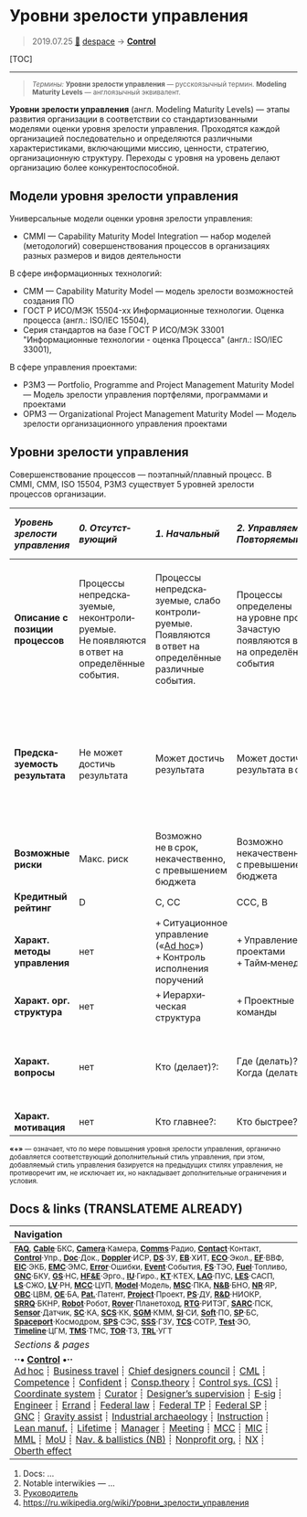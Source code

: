 # Уровни зрелости управления
> 2019.07.25 [🚀](../index/index.md) [despace](index.md) → **[Control](control.md)**

[TOC]

---

> <small>*Термины:* **Уровни зрелости управления** — русскоязычный термин. **Modeling Maturity Levels** — англоязычный эквивалент.</small>

**Уровни зрелости управления** (англ. Modeling Maturity Levels) — этапы развития организации в соответствии со стандартизованными моделями оценки уровня зрелости управления. Проходятся каждой организацией последовательно и определяются различными характеристиками, включающими миссию, ценности, стратегию, организационную структуру. Переходы с уровня на уровень делают организацию более конкурентоспособной.



## Модели уровня зрелости управления

Универсальные модели оценки уровня зрелости управления:

   - CMMI — Capability Maturity Model Integration — набор моделей (методологий) совершенствования процессов в организациях разных размеров и видов деятельности

В сфере информационных технологий:

   - CMM — Capability Maturity Model — модель зрелости возможностей создания ПО
   - ГОСТ Р ИСО/МЭК 15504-xx Информационные технологии. Оценка процесса (англ.: ISO/IEC 15504),
   - Серия стандартов на базе ГОСТ Р ИСО/МЭК 33001 "Информационные технологии - оценка Процесса" (англ.: ISO/IEC 33001),

В сфере управления проектами:

   - P3M3 — Portfolio, Programme and Project Management Maturity Model — Модель зрелости управления портфелями, программами и проектами
   - OPM3 — Organizational Project Management Maturity Model — Модель зрелости организационного управления проектами



<p style="page-break-after:always"> </p>

## Уровни зрелости управления

Совершенствование процессов — поэтапный/плавный процесс. В CMMI, CMM, ISO 15504, P3M3 существует 5 уровней зрелости процессов организации.

<small>

|*Уровень зрелости управления*|*0. Отсутст&shy;вующий*|*1. Начальный*|*2. Управля&shy;емый, Повторя&shy;емый*|*3. Определя&shy;емый, Стандарти&shy;зуемый*|*4. Измеряемый*|*5. Улучша&shy;емый, Оптими&shy;зируемый*|
|:--|:--|:--|:--|:--|:--|:--|
|**Описание с позиции процессов**|Процессы непредска&shy;зуемые, неконтроли&shy;руемые. Не появляются в ответ на определённые события.|Процессы непредска&shy;зуемые, слабо контроли&shy;руемые. Появляются в ответ на определённые различные события.|Процессы определены на уровне проектов. Зачастую появляются в ответ на определённые события|Процессы определены на уровне организации. Исполняются заранее. Конструи&shy;руются от начала (от источников) к результату (к потребителю)|Процессы измеряются и контролируются. Конструи&shy;руются «наоборот» — от ожидаемого результата (от потребителя) к началу (к источникам)|Фокус на совершен&shy;ствование процессов|
|**Предска&shy;зуемость результата**|Не может достичь результата|Может достичь результата|Может достичь результата в срок|Может достичь результата<br> в срок и качественно|Может в срок, качественно и в рамках заранее определяемого бюджета|Может в срок, качественно, в рамках заранее определяемого бюджета, с долгосрочным перспективным лидерством фирмы на рынке|
|**Возможные риски**|Макс. риск|Возможно не в срок, некачественно, с превышением бюджета|Возможно некачественно, с превышением бюджета|Возможно с превышением бюджета|Мин. риски в тактической перспективе. Возможны — в стратегической|Мин. риски в тактической и стратегической перспективах|
|**Кредитный рейтинг**|D|C, CC|CCC, B|BB, BBB|A, AA|AAA, AAA+|
|**Характ. методы управления**|нет|+ Ситуационное управление<br> («[Ad hoc](ad_hoc.md)»)<br>+ Контроль исполнения поручений|+ Управление проектами<br> + Тайм‑менеджмент|+ Управление процессами<br> + Управление качеством|+ Управление по целям (Стратегическое управление)<br> + Управление по показателям|+ Управление знаниями<br> + Управление инновациями<br> + Управление изменениями|
|**Характ. орг. структура**|нет|+ Иерархи&shy;ческая структура|+ Проектные команды|+ Конвейеры|+ Матричная орг. структура|+ Сетевая орг. структура|
|**Характ. вопросы**|нет|Кто (делает)?:|Где (делать)?:<br> Когда (делать)?:|Как (делать)?:<br> Что (обраба&shy;тывается, должно получиться)?:|Зачем (всё это делать)?:<br> Сколько (делать)?:|Почему (это происходит)?:<br> Как иначе (это можно сделать)?:<br> Что модерни&shy;зировать?:|
|**Характ. мотивация**|нет|Кто главнее?:|Кто быстрее?:|Кто качественнее?:|Кто эффективнее?:|Кто изобрета&shy;тельнее?:|

**«+»** — означает, что по мере повышения уровня зрелости управления, органично добавляется соответствующий дополнительный стиль управления, при этом, добавляемый стиль управления базируется на предыдущих стилях управления, не противоречит им, не исключает их, но накладывает дополнительные ограничения и условия.</small>



<p style="page-break-after:always"> </p>

## Docs & links (TRANSLATEME ALREADY)
|Navigation|
|:--|
|<small>**[FAQ](faq.md)**, **[Cable](cable.md)**·БКС, **[Camera](cam.md)**·Камера, **[Comms](comms.md)**·Радио, **[Contact](contact.md)**·Контакт, **[Control](control.md)**·Упр., **[Doc](doc.md)**·Док., **[Doppler](doppler.md)**·ИСР, **[DS](ds.md)**·ЗУ, **[EB](eb.md)**·ХИТ, **[ECO](ecology.md)**·Экол., **[EF](ef.md)**·ВВФ, **[ElC](elc.md)**·ЭКБ, **[EMC](emc.md)**·ЭМС, **[Error](error.md)**·Ошибки, **[Event](event.md)**·События, **[FS](fs.md)**·ТЭО, **[Fuel](fuel.md)**·Топливо, **[GNC](gnc.md)**·БКУ, **[GS](scs.md)**·НС, **[HF&E](hfe.md)**·Эрго., **[IU](iu.md)**·Гиро., **[KT](kt.md)**·КТЕХ, **[LAG](lag.md)**·ПУC, **[LES](les.md)**·САСП, **[LS](ls.md)**·СЖО, **[LV](lv.md)**·РН, **[MCC](mcc.md)**·ЦУП, **[Model](model.md)**·Модель, **[MSC](sc.md)**·ПКА, **[N&B](nnb.md)**·БНО, **[NR](nr.md)**·ЯР, **[OBC](obc.md)**·ЦВМ, **[OE](oe.md)**·БА, **[Pat.](патент.md)**·Патент, **[Project](project.md)**·Проект, **[PS](ps.md)**·ДУ, **[R&D](rnd.md)**·НИОКР, **[SRRQ](srrq.md)**·БКНР, **[Robot](robotics.md)**·Робот, **[Rover](rover.md)**·Планетоход, **[RTG](rtg.md)**·РИТЭГ, **[SARC](sarc.md)**·ПСК, **[Sensor](sensor.md)**·Датчик, **[SC](sc.md)**·КА, **[SCS](scs.md)**·КК, **[SGM](sgm.md)**·КММ, **[SI](si.md)**·СИ, **[Soft](soft.md)**·ПО, **[SP](sp.md)**·БС, **[Spaceport](spaceport.md)**·Космодром, **[SPS](sps.md)**·СЭС, **[SSS](sss.md)**·ГЗУ, **[TCS](tcs.md)**·СОТР, **[Test](test.md)**·ЭО, **[Timeline](timeline.md)**·ЦГМ, **[TMS](tms.md)**·ТМС, **[TOR](tor.md)**·ТЗ, **[TRL](trl.md)**·УГТ</small>|
|*Sections & pages*|
|**··• [Control](Control.md) •··**<br> [Ad hoc](ad_hoc.md) ┊ [Business travel](business_travel.md) ┊ [Chief designers council](cocd.md) ┊ [CML](cml.md) ┊ [Competence](competence.md) ┊ [Confident](confident.md) ┊ [Consp.theory](consp_theory.md) ┊ [Control sys. (CS)](cs.md) ┊ [Coordinate system](coord_sys.md) ┊ [Curator](curator.md) ┊ [Designer’s supervision](des_spv.md) ┊ [E‑sig](esig.md) ┊ [Engineer](engineer.md) ┊ [Errand](errand.md) ┊ [Federal law](fed_law.md) ┊ [Federal TP](fed_tp.md) ┊ [Federal SP](fed_sp.md) ┊ [GNC](gnc.md) ┊ [Gravity assist](gravass.md) ┊ [Industrial archaeology](ind_arch.md) ┊ [Instruction](instruction.md) ┊ [Lean manuf.](lean_man.md) ┊ [Lifetime](lifetime.md) ┊ [Manager](manager.md) ┊ [Meeting](meeting.md) ┊ [MCC](mcc.md) ┊ [MIC](mic.md) ┊ [MML](mml.md) ┊ [MoU](mou.md) ┊ [Nav. & ballistics (NB)](nnb.md) ┊ [Nonprofit org.](nonprof_org.md) ┊ [NX](nx.md) ┊ [Oberth effect](oberth_eff.md)| ┊ [Org.structure](orgstruct.md) ┊ [Outcomes commission](outccom.md) ┊ [Patent](patent_res.md) ┊ [Peter prin.](peter_principle.md) ┊ [Plan](plan.md) ┊ [PMBok](pmbok.md) ┊ [Quorum](quorum.md) ┊ [R&D management](mgmt.md) ┊ [R&D support](rnd_support.md) ┊ [Recursion](recurs.md) ┊ [Schulze_method](schulze_method.md) ┊ [Sci'N'Tech activities](st_act.md) ┊ [Sci'N'Tech council](satc.md) ┊ [Single-window system](sw_sys.md) ┊ [Situ.leadership](situ_leadership.md) ┊ [Skunk works](skunk_works.md) ┊ [State arm. plan](plan_sa.md) ┊ [Swamp](swamp.md) ┊ [Teamcenter](teamcenter.md) ┊ [TRIZ](triz.md) ┊ [TRL](trl.md) ┊ [Veto](veto.md) ┊ [Workflow](workflow.md) ┊ [Workgroup](wg.md)|

   1. Docs: …
   1. Notable interwikies — …
   1. [Руководитель](manager.md)
   1. <https://ru.wikipedia.org/wiki/Уровни_зрелости_управления>
